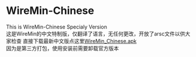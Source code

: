 # WireMin-Chinese
This is WireMin-Chinese Specialy Version<br>
这是WireMin的中文特制版，仅翻译了语言，无任何更改，开放了arsc文件以供大家检查
直接下载最新中文版点这里<a href="https://github.com/covercanvas/WireMin-Chinese/releases/download/latest/WireMin_Chinese_1.9.2.apk">WireMin_Chinese.apk</a><br>
因为是第三方打包，使用安装前需要卸载官方版本
